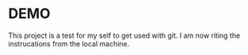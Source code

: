 # DEMO

This project is a test for my self to get used with git.
I am now riting the instrucations from the local machine.  
